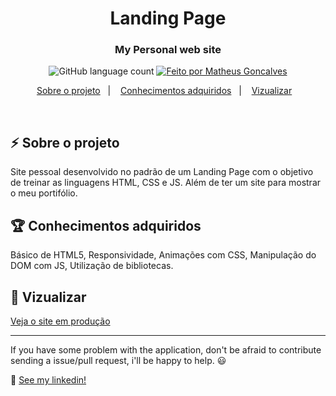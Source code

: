 <h1 align="center">
  Landing Page
</h1>

<h3 align="center">
  My Personal web site
</h3>


<p align="center">
  <img alt="GitHub language count" src="https://img.shields.io/github/languages/count/MatheusGoncalvs/matheusgoncalvs.github.io?color=%#3ae374">

  <a href="https://www.linkedin.com/in/matheusgoncalvs/">
    <img alt="Feito por Matheus Goncalves" src="https://img.shields.io/badge/made%20by-MatheusGoncalves-%3ae374">
  </a>
</p>

<p align="center">
  <a href="#zap-sobre-o-projeto">Sobre o projeto</a>&nbsp;&nbsp;&nbsp;|&nbsp;&nbsp;&nbsp;
  <a href="#trophy-conhecimentos-adquiridos">Conhecimentos adquiridos</a>&nbsp;&nbsp;&nbsp;|&nbsp;&nbsp;&nbsp;
  <a href="#rocket-vizualizar">Vizualizar</a>&nbsp;&nbsp;&nbsp;
</p>

<br>


## :zap: Sobre o projeto
Site pessoal desenvolvido no padrão de um Landing Page com o objetivo de treinar as linguagens HTML, CSS e JS. Além de ter um site para mostrar o meu portifólio.
## :trophy: Conhecimentos adquiridos
Básico de HTML5, Responsividade, Animações com CSS, Manipulação do DOM com JS, Utilização de bibliotecas.
## :rocket: Vizualizar

[Veja o site em produção](https://matheusgoncalvs.github.io/)

---

If you have some problem with the application, don't be afraid to contribute sending a issue/pull request, i'll be happy to help. 😃

:wave: [See my linkedin!](https://www.linkedin.com/in/MatheusGoncalvs/)
